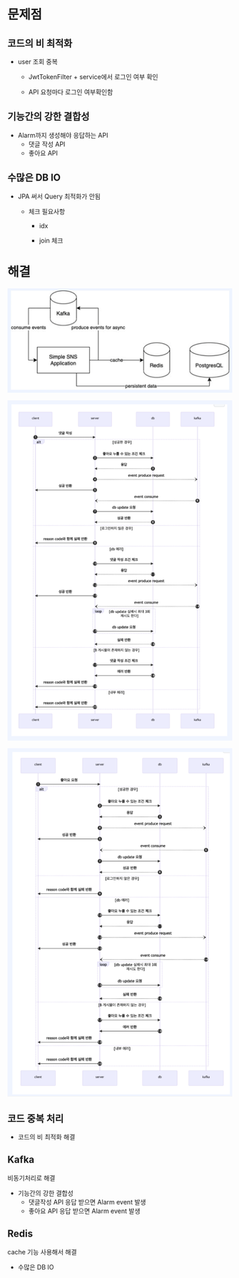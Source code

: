 # 문제점

## 코드의 비 최적화

* user 조회 중복

  * JwtTokenFilter + service에서 로그인 여부 확인

  * API 요청마다 로그인 여부확인함





## 기능간의 강한 결합성

* Alarm까지 생성해야 응답하는 API
  * 댓글 작성 API
  * 좋아요 API





## 수많은 DB IO

* JPA 써서 Query 최적화가 안됨

  * 체크 필요사항

    * idx 

    * join 체크





# 해결

![image-20230216200650256](md-images/image-20230216200650256.png)

![image-20230216201229620](md-images/image-20230216201229620.png)

![image-20230216201247183](md-images/image-20230216201247183.png)



## 코드 중복 처리

* 코드의 비 최적화 해결

  

## Kafka

비동기처리로 해결

* 기능간의 강한 결합성
  * 댓글작성 API 응답 받으면 Alarm event 발생
  * 좋아요 API 응답 받으면 Alarm event 발생



## Redis

cache 기능 사용해서 해결

* 수많은 DB IO